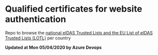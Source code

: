 # Qualified certificates for website authentication 
 Repo to browse the [national eIDAS Trusted Lists and the EU List of eIDAS Trusted Lists (LOTL)](https://webgate.ec.europa.eu/tl-browser/#/) per country 
 
 
**Updated at Mon 05/04/2020 by Azure Devops** 
